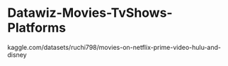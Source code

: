 # Datawiz-Movies-TvShows-Platforms

kaggle.com/datasets/ruchi798/movies-on-netflix-prime-video-hulu-and-disney
